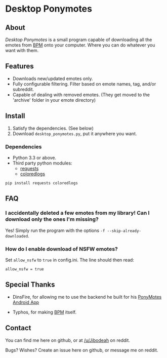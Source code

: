 # Desktop Ponymotes

## About

*Desktop Ponymotes* is a small program capable of downloading all the emotes from [BPM](http://ponymotes.net/bpm/) onto your computer. Where you can do whatever you want with them.

## Features

* Downloads new/updated emotes only.
* Fully configurable filtering. Filter based on emote names, tag, and/or subreddit.
* Capable of dealing with removed emotes. (They get moved to the 'archive' folder in your emote directory)

## Install

1. Satisfy the dependencies. (See below)
2. Download `desktop_ponymotes.py`, put it anywhere you want.

### Dependencies

* Python 3.3 or above.
* Third party python modules:
    * [requests](http://docs.python-requests.org/en/latest/)
    * [coloredlogs](http://coloredlogs.readthedocs.org/en/latest/)

`pip install requests coloredlogs`

## FAQ

### I accidentally deleted a few emotes from my library! Can I download only the ones I'm missing?

Yes! Simply run the program with the options `-f --skip-already-downloaded`.

### How do I enable download of NSFW emotes?

Set `allow_nsfw` to `true` in config.ini. The line should then read:

    allow_nsfw = true

## Special Thanks

* DinsFire, for allowing me to use the backend he built for his [PonyMotes Android App](http://dinsfire.com/projects/reddit-emotes/)

* Typhos, for making [BPM](http://ponymotes.net/bpm/) itself.

## Contact

You can find me here on github, or at [/u/Jibodeah](https://www.reddit.com/user/Jibodeah) on reddit.

Bugs? Wishes? Create an issue here on github, or message me on reddit.
